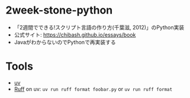 # 2week-stone-python
- 「2週間でできる!スクリプト言語の作り方(千葉滋, 2012)」のPython実装
- 公式サイト: https://chibash.github.io/essays/book
- JavaがわからないのでPythonで再実装する

# Tools
- [uv](https://docs.astral.sh/uv/)
- [Ruff](https://docs.astral.sh/ruff/) on uv: `uv run ruff format foobar.py` or `uv run ruff format`